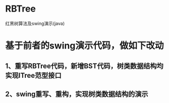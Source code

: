 # RBTree
红黑树算法及swing演示(java)

# 基于前者的swing演示代码，做如下改动
## 1、重写RBTree代码，新增BST代码，树类数据结构均实现ITree范型接口
## 2、swing重写、重构，实现树类数据结构的演示
